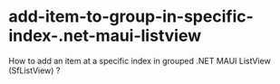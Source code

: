 # add-item-to-group-in-specific-index-.net-maui-listview
How to add an item at a specific index in grouped .NET MAUI ListView (SfListView) ?
